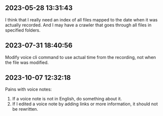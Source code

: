 ## 2023-05-28 13:31:43

I think that I really need an index of all files mapped to the date when it was actually recorded. And I may have a crawler that goes through all files in specified folders.

## 2023-07-31 18:40:56

Modify voice cli command to use actual time from the recording, not when the file was modified.

## 2023-10-07 12:32:18

Pains with voice notes:

1. If a voice note is not in English, do something about it.
2. If I edited a voice note by adding links or more information, it should not be rewritten.
